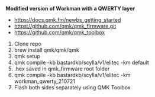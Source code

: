 **Modified version of Workman with a QWERTY layer**
* https://docs.qmk.fm/newbs_getting_started
* https://github.com/qmk/qmk_firmware.git
* https://github.com/qmk/qmk_toolbox

1. Clone repo
2. brew install qmk/qmk/qmk
3. qmk setup
4. qmk compile -kb bastardkb/scylla/v1/elitec -km default
5. .hex saved in qmk_firmware root folder
6. qmk compile -kb bastardkb/scylla/v1/elitec -km workman_qwerty_210721
7. Flash both sides separately using QMK Toolbox
